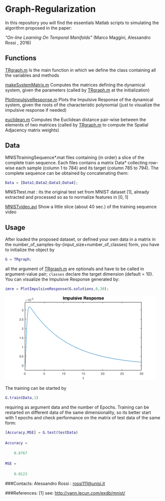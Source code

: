 # Graph-Regularization
In this repository you will find the essentials Matlab scripts to simulating the algorithm proposed in the paper:

_"On-line Learning On Temporal Manifolds"_    (Marco Maggini, Alessandro Rossi , 2016) 

## Functions

[TRgraph.m](https://github.com/alered87/Graph-Regularization/blob/master/TRgraph.m)
Is the main function in which we define the class containing all the variables and methods

[makeSystemMatrix.m](https://github.com/alered87/Graph-Regularization/blob/master/makeSystemMatrix.m) 
Computes the matrices defining the dynamical system, given the parameters (called by [TRgraph.m](https://github.com/alered87/Graph-Regularization/blob/master/TRgraph.m) at the initialization)

[PlotImpulsiveResponse.m](https://github.com/alered87/Graph-Regularization/blob/master/PlotImpulsiveResponse.m) 
Plots the Impulsive Response of the dynamical system, given the roots of the characteristic polynomial (just to visualize the impulsive response if needed)

[euclidean.m](https://github.com/alered87/Graph-Regularization/blob/master/euclidean.m) 
Computes the Euclidean distance pair-wise between the elements of two matrices (called by [TRgraph.m](https://github.com/alered87/Graph-Regularization/blob/master/TRgraph.m) to compute the Spatial Adjacency matrix weights)


## Data


MNISTtrainingSequence\*.mat files containing (in order) a slice of the complete train sequence. Each files contains a matrix Data* collecting row-wise each sample (column 1 to 784) and its target (column 785 to 794). The complete sequence can be obtained by concatenating them:

```matlab
Data = [Data1;Data2;Data3;Data4];
```

MNISTtest.mat : its the original test set from MNIST dataset [1], already extracted and processed so as to normalize features in [0, 1]

[MNISTvideo.avi](https://github.com/alered87/Graph-Regularization/blob/master/MNISTvideo.avi)
Show a little slice (about 40 sec.) of the training sequence video


## Usage

After loaded the proposed dataset, or defined your own data in a matrix in the number_of_samples-by-(input_size+number_of_classes) form, you have to initialize the object by

```matlab
G = TRgraph;
```

all the argument of [TRgraph.m](https://github.com/alered87/Graph-Regularization/blob/master/TRgraph.m) are optionals and have to be called in argument-value pair; `classes` declare the target dimension (default = 10). You can visualize the Impulsive Response generated by:

```matlab
imre = PlotImpulsiveResponse(G.solutions,0,30);
```
<img src="imreplot.png" alt="Impulsive Response Plot"/><br/>

The training can be started by 

```matlab
G.train(Data,1)
```

requiring as argument data and the number of Epochs. Training can be restarted on different data of the same dimensionality, so its better start with 1 epochs and check performance on the matrix of test data of the same form:

```matlab
[Accuracy,MSE] = G.test(testData)

Accuracy =

    0.8767

MSE =

    0.0123
```

###Contacts: 
Alessandro Rossi : rossi111@unisi.it

###References:
[1] see: http://yann.lecun.com/exdb/mnist/
